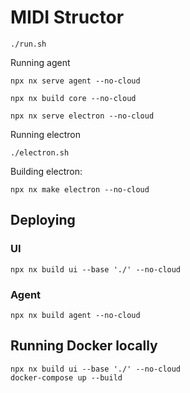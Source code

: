# MIDI Structor


```
./run.sh
```

Running agent
```
npx nx serve agent --no-cloud

npx nx build core --no-cloud

npx nx serve electron --no-cloud
```

Running electron
```
./electron.sh
```

Building electron:
```
npx nx make electron --no-cloud
```

## Deploying

### UI
```
npx nx build ui --base './' --no-cloud
```

### Agent
```
npx nx build agent --no-cloud
```

## Running Docker locally
```
npx nx build ui --base './' --no-cloud
docker-compose up --build
```
